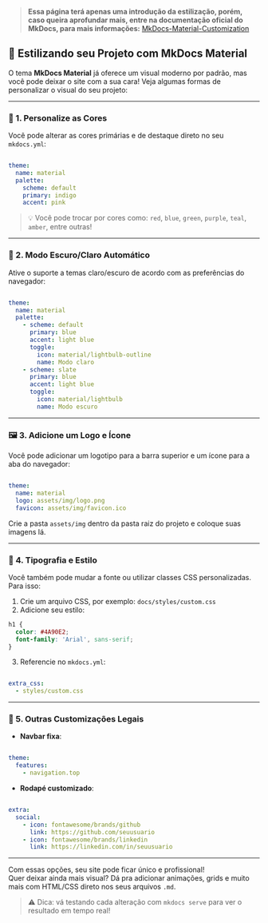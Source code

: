 
> **Essa página terá apenas uma introdução da estilização, porém, caso queira aprofundar mais, entre na documentação oficial do MkDocs, para mais informações:** [MkDocs-Material-Customization](https://squidfunk.github.io/mkdocs-material/customization/)  

## 🎨 Estilizando seu Projeto com MkDocs Material

O tema **MkDocs Material** já oferece um visual moderno por padrão, mas você pode deixar o site com a sua cara! Veja algumas formas de personalizar o visual do seu projeto:

---

### 🧩 1. Personalize as Cores

Você pode alterar as cores primárias e de destaque direto no seu `mkdocs.yml`:

```yaml title='yaml'

theme:
  name: material
  palette:
    scheme: default
    primary: indigo
    accent: pink
```

> 💡 Você pode trocar por cores como: `red`, `blue`, `green`, `purple`, `teal`, `amber`, entre outras!

---

### 🌙 2. Modo Escuro/Claro Automático

Ative o suporte a temas claro/escuro de acordo com as preferências do navegador:

```yaml title='yaml'

theme:
  name: material
  palette:
    - scheme: default
      primary: blue
      accent: light blue
      toggle:
        icon: material/lightbulb-outline
        name: Modo claro
    - scheme: slate
      primary: blue
      accent: light blue
      toggle:
        icon: material/lightbulb
        name: Modo escuro
```

---

### 🖼️ 3. Adicione um Logo e Ícone

Você pode adicionar um logotipo para a barra superior e um ícone para a aba do navegador:

```yaml title='yaml'

theme:
  name: material
  logo: assets/img/logo.png
  favicon: assets/img/favicon.ico
```

Crie a pasta `assets/img` dentro da pasta raiz do projeto e coloque suas imagens lá.

---

### 📝 4. Tipografia e Estilo

Você também pode mudar a fonte ou utilizar classes CSS personalizadas. Para isso:

1. Crie um arquivo CSS, por exemplo: `docs/styles/custom.css`
2. Adicione seu estilo:
```css
h1 {
  color: #4A90E2;
  font-family: 'Arial', sans-serif;
}
```
3. Referencie no `mkdocs.yml`:
```yaml title='yaml'

extra_css:
  - styles/custom.css
```

---

### 🧭 5. Outras Customizações Legais

- **Navbar fixa**:  
```yaml title='yaml'

theme:
  features:
    - navigation.top
```

- **Rodapé customizado**:  
```yaml title='yaml'

extra:
  social:
    - icon: fontawesome/brands/github
      link: https://github.com/seuusuario
    - icon: fontawesome/brands/linkedin
      link: https://linkedin.com/in/seuusuario
```

---

Com essas opções, seu site pode ficar único e profissional!  
Quer deixar ainda mais visual? Dá pra adicionar animações, grids e muito mais com HTML/CSS direto nos seus arquivos `.md`.

> ⚠️ Dica: vá testando cada alteração com `mkdocs serve` para ver o resultado em tempo real!
